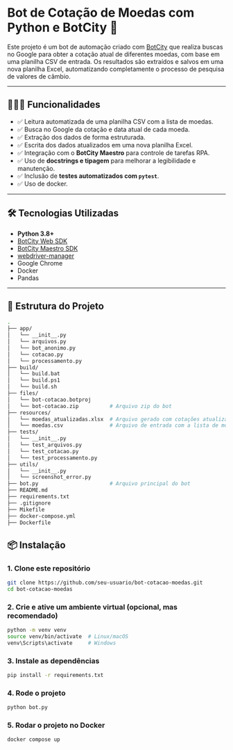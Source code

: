 # Bot de Cotação de Moedas com Python e BotCity 🤖

Este projeto é um bot de automação criado com [BotCity](https://botcity.dev/) que realiza buscas no Google para obter a cotação atual de diferentes moedas, com base em uma planilha CSV de entrada. Os resultados são extraídos e salvos em uma nova planilha Excel, automatizando completamente o processo de pesquisa de valores de câmbio.

---

## 👨🏻‍💻 Funcionalidades

- ✅ Leitura automatizada de uma planilha CSV com a lista de moedas.
- ✅ Busca no Google da cotação e data atual de cada moeda.
- ✅ Extração dos dados de forma estruturada.
- ✅ Escrita dos dados atualizados em uma nova planilha Excel.
- ✅ Integração com o **BotCity Maestro** para controle de tarefas RPA.
- ✅ Uso de **docstrings e tipagem** para melhorar a legibilidade e manutenção.
- ✅ Inclusão de **testes automatizados com `pytest`**.
- ✅ Uso de docker.

---

## 🛠️ Tecnologias Utilizadas

- **Python 3.8+**
- [BotCity Web SDK](https://github.com/botcity-dev/botcity-framework-web-python)
- [BotCity Maestro SDK](https://github.com/botcity-dev/botcity-maestro-sdk)
- [webdriver-manager](https://pypi.org/project/webdriver-manager/)
- Google Chrome
- Docker
- Pandas

---

## 📁 Estrutura do Projeto

```bash
.
├── app/
│   └── __init__.py 
│   └── arquivos.py
│   └── bot_anonimo.py 
│   └── cotacao.py 
│   └── processamento.py 
├── build/
│   └── build.bat
│   └── build.ps1
│   └── build.sh
├── files/
│   └── bot-cotacao.botproj
│   └── bot-cotacao.zip          # Arquivo zip do bot
├── resources/
│   └── moedas_atualizadas.xlsx  # Arquivo gerado com cotações atualizadas
│   └── moedas.csv               # Arquivo de entrada com a lista de moedas
├── tests/
│   └── __init__.py 
│   └── test_arquivos.py
│   └── test_cotacao.py
│   └── test_processamento.py
├── utils/
│   └── __init__.py 
│   └── screenshot_error.py
├── bot.py                       # Arquivo principal do bot
├── README.md
├── requirements.txt
├── .gitignore
├── Mikefile
├── docker-compose.yml
├── Dockerfile
```

## 📦 Instalação

### 1. Clone este repositório

```bash
git clone https://github.com/seu-usuario/bot-cotacao-moedas.git
cd bot-cotacao-moedas
```

### 2. Crie e ative um ambiente virtual (opcional, mas recomendado)

```bash
python -m venv venv
source venv/bin/activate  # Linux/macOS
venv\Scripts\activate     # Windows
```

### 3. Instale as dependências

```bash
pip install -r requirements.txt
```

### 4. Rode o projeto

```bash
python bot.py
```

### 5. Rodar o projeto no Docker

```bash
docker compose up
```
